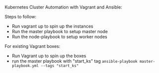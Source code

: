 Kubernetes Cluster Automation with Vagrant and Ansible:

Steps to follow:

- Run vagrant up to spin up the instances
- Run the master playbook to setup master node
- Run the node-playbook to setup worker nodes

For existing Vagrant boxes:

- Run Vagrant up to spin up the boxes
- run the master playbook with "start_ks" tag ```ansible-playbook master-playbook.yml --tags "start_ks"```

